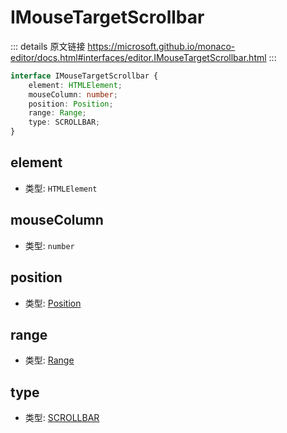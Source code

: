# IMouseTargetScrollbar
        
::: details 原文链接
https://microsoft.github.io/monaco-editor/docs.html#interfaces/editor.IMouseTargetScrollbar.html
:::

```ts
interface IMouseTargetScrollbar {
    element: HTMLElement;
    mouseColumn: number;
    position: Position;
    range: Range;
    type: SCROLLBAR;
}
```

## element
- 类型: `HTMLElement`
## mouseColumn
- 类型: `number`
## position
- 类型: [Position](/api/Position.md)
## range
- 类型: [Range](/api/Range.md)
## type
- 类型: [SCROLLBAR](/api/editor/MouseTargetType.md#scrollbar)
